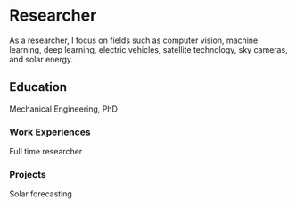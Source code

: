 # Researcher
As a researcher, I focus on fields such as computer vision, machine learning, deep learning, electric vehicles, satellite technology, sky cameras, and solar energy.

## Education
Mechanical Engineering, PhD

### Work Experiences
Full time researcher

### Projects
Solar forecasting
